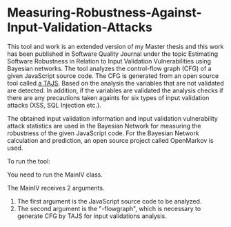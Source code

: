 # Measuring-Robustness-Against-Input-Validation-Attacks

This tool and work is an extended version of my Master thesis and this work has been published in Software Quality Journal under the topic Estimating Software Robustness in Relation to Input Validation Vulnerabilities using Bayesian networks. The tool analyzes the control-flow graph (CFG) of a given JavaScript source code. The CFG is generated from an open source tool called [a TAJS](https://github.com/cs-au-dk/TAJS). Based on the analysis the variables that are not validated are detected. In addition, if the variables are validated the analysis checks if there are any precautions taken againts for six types of input validation attacks (XSS, SQL Injection etc.).

The obtained input validation information and input validation vulnerability attack statistics are used in the Bayesian Network for measuring the robustness of the given JavaScript code. For the Bayesian Network calculation and prediction, an open source project called OpenMarkov is used.

To run the tool:

You need to run the MainIV class.

The MainIV receives 2 arguments.
1) The first argument is the JavaScript source code to be analyzed.
2) The second argument is the "-flowgraph", which is necessary to generate CFG by TAJS for input validations analysis.

